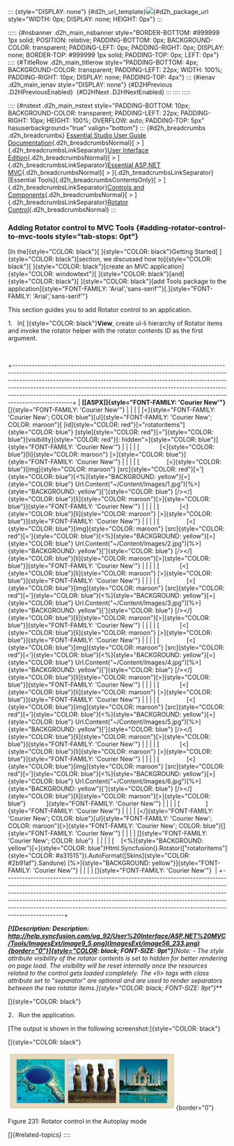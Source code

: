 ::: {style="DISPLAY: none"}
[](ms-xhelp:///?Id=d2h_url_template){#d2h_url_template}![](!package_url!){#d2h_package_url style="WIDTH: 0px; DISPLAY: none; HEIGHT: 0px"}
:::

::::: {#nsbanner .d2h_main_nsbanner style="BORDER-BOTTOM: #999999 1px solid; POSITION: relative; PADDING-BOTTOM: 0px; BACKGROUND-COLOR: transparent; PADDING-LEFT: 0px; PADDING-RIGHT: 0px; DISPLAY: none; BORDER-TOP: #999999 1px solid; PADDING-TOP: 0px; LEFT: 0px"}
:::: {#TitleRow .d2h_main_titlerow style="PADDING-BOTTOM: 4px; BACKGROUND-COLOR: transparent; PADDING-LEFT: 22px; WIDTH: 100%; PADDING-RIGHT: 10px; DISPLAY: none; PADDING-TOP: 4px"}
::: {#ienav .d2h_main_ienav style="DISPLAY: none"}
[](ms-xhelp:///?Id=3b88a186-d38d-4869-9af5-d620bd52c3eb){#D2HPrevious .D2HPreviousEnabled}  [](ms-xhelp:///?Id=64458498-3f1a-4a8b-941f-01692abe8368){#D2HNext .D2HNextEnabled}
:::
::::
:::::

:::: {#nstext .d2h_main_nstext style="PADDING-BOTTOM: 10px; BACKGROUND-COLOR: transparent; PADDING-LEFT: 22px; PADDING-RIGHT: 10px; HEIGHT: 100%; OVERFLOW: auto; PADDING-TOP: 5px" hasuserbackground="true" valign="bottom"}
::: {#d2h_breadcrumbs .d2h_breadcrumbs}
[Essential Studio User Guide Documentation](ms-xhelp:///?Id=12457748-09e3-4d74-a240-8e049cedf030){.d2h_breadcrumbsNormal}[ \> ]{.d2h_breadcrumbsLinkSeparator}[User Interface Edition](ms-xhelp:///?Id=c29296b7-531c-413b-a0ec-488ca1f7f669){.d2h_breadcrumbsNormal}[ \> ]{.d2h_breadcrumbsLinkSeparator}[Essential ASP.NET MVC](ms-xhelp:///?Id=4b14e7d1-65c4-4f67-b1aa-2c37709905a5){.d2h_breadcrumbsNormal}[ \> ]{.d2h_breadcrumbsLinkSeparator}[Essential Tools]{.d2h_breadcrumbsContentsOnly}[ \> ]{.d2h_breadcrumbsLinkSeparator}[Controls and Components](ms-xhelp:///?Id=f0af2fff-6f00-4ca4-85a6-54e41ac5dc96){.d2h_breadcrumbsNormal}[ \> ]{.d2h_breadcrumbsLinkSeparator}[Rotator Control](ms-xhelp:///?Id=b69813ba-6bea-49a4-9aca-e67b01ab394a){.d2h_breadcrumbsNormal}
:::

### Adding Rotator control to MVC Tools {#adding-rotator-control-to-mvc-tools style="tab-stops: 0pt"}

[In the]{style="COLOR: black"}[ ]{style="COLOR: black"}Getting Started[ ]{style="COLOR: black"}[section, we discussed how to]{style="COLOR: black"}[ ]{style="COLOR: black"}[create an MVC application]{style="COLOR: windowtext"}[ ]{style="COLOR: black"}[and]{style="COLOR: black"}[ ]{style="COLOR: black"}[add Tools package to the application]{style="FONT-FAMILY: 'Arial','sans-serif'"}[.]{style="FONT-FAMILY: 'Arial','sans-serif'"}

This section guides you to add Rotator control to an application.

1.   In[ ]{style="COLOR: black"}**View**, create ul-li hierarchy of Rotator items and invoke the rotator helper with the rotator contents ID as the first argument.

 

+---------------------------------------------------------------------------------------------------------------------------------------------------------------------------------------------------------------------------------------------------------------------------------------------------------------------------------------------------------------------------------------------------------------------------+
| **[\[ASPX\]]{style="FONT-FAMILY: 'Courier New'"}**[]{style="FONT-FAMILY: 'Courier New'"}                                                                                                                                                                                                                                                                                                                                  |
|                                                                                                                                                                                                                                                                                                                                                                                                                           |
| [\<]{style="FONT-FAMILY: 'Courier New'; COLOR: blue"}[ul]{style="FONT-FAMILY: 'Courier New'; COLOR: maroon"}[ [id]{style="COLOR: red"}[=\"rotatoritems\"]{style="COLOR: blue"} [style]{style="COLOR: red"}[=\"]{style="COLOR: blue"}[visibility]{style="COLOR: red"}[: hidden\"\>]{style="COLOR: blue"}]{style="FONT-FAMILY: 'Courier New'"}                                                                              |
|                                                                                                                                                                                                                                                                                                                                                                                                                           |
| [            [\<]{style="COLOR: blue"}[li]{style="COLOR: maroon"} [\>]{style="COLOR: blue"}]{style="FONT-FAMILY: 'Courier New'"}                                                                                                                                                                                                                                                                                          |
|                                                                                                                                                                                                                                                                                                                                                                                                                           |
| [                [\<]{style="COLOR: blue"}[img]{style="COLOR: maroon"} [src]{style="COLOR: red"}[=\']{style="COLOR: blue"}[\<%]{style="BACKGROUND: yellow"}[=]{style="COLOR: blue"} Url.Content(\"\~/Content/Images/1.jpg\")[%\>]{style="BACKGROUND: yellow"}[\']{style="COLOR: blue"} [/\>\</]{style="COLOR: blue"}[li]{style="COLOR: maroon"}[\>]{style="COLOR: blue"}]{style="FONT-FAMILY: 'Courier New'"}             |
|                                                                                                                                                                                                                                                                                                                                                                                                                           |
| [            [\<]{style="COLOR: blue"}[li]{style="COLOR: maroon"} [\>]{style="COLOR: blue"}]{style="FONT-FAMILY: 'Courier New'"}                                                                                                                                                                                                                                                                                          |
|                                                                                                                                                                                                                                                                                                                                                                                                                           |
| [                [\<]{style="COLOR: blue"}[img]{style="COLOR: maroon"} [src]{style="COLOR: red"}[=\']{style="COLOR: blue"}[\<%]{style="BACKGROUND: yellow"}[=]{style="COLOR: blue"} Url.Content(\"\~/Content/Images/2.jpg\")[%\>]{style="BACKGROUND: yellow"}[\']{style="COLOR: blue"} [/\>\</]{style="COLOR: blue"}[li]{style="COLOR: maroon"}[\>]{style="COLOR: blue"}]{style="FONT-FAMILY: 'Courier New'"}             |
|                                                                                                                                                                                                                                                                                                                                                                                                                           |
| [            [\<]{style="COLOR: blue"}[li]{style="COLOR: maroon"} [\>]{style="COLOR: blue"}]{style="FONT-FAMILY: 'Courier New'"}                                                                                                                                                                                                                                                                                          |
|                                                                                                                                                                                                                                                                                                                                                                                                                           |
| [                [\<]{style="COLOR: blue"}[img]{style="COLOR: maroon"} [src]{style="COLOR: red"}[=\']{style="COLOR: blue"}[\<%]{style="BACKGROUND: yellow"}[=]{style="COLOR: blue"} Url.Content(\"\~/Content/Images/3.jpg\")[%\>]{style="BACKGROUND: yellow"}[\']{style="COLOR: blue"} [/\>\</]{style="COLOR: blue"}[li]{style="COLOR: maroon"}[\>]{style="COLOR: blue"}]{style="FONT-FAMILY: 'Courier New'"}             |
|                                                                                                                                                                                                                                                                                                                                                                                                                           |
| [            [\<]{style="COLOR: blue"}[li]{style="COLOR: maroon"} [\>]{style="COLOR: blue"}]{style="FONT-FAMILY: 'Courier New'"}                                                                                                                                                                                                                                                                                          |
|                                                                                                                                                                                                                                                                                                                                                                                                                           |
| [                [\<]{style="COLOR: blue"}[img]{style="COLOR: maroon"} [src]{style="COLOR: red"}[=\']{style="COLOR: blue"}[\<%]{style="BACKGROUND: yellow"}[=]{style="COLOR: blue"} Url.Content(\"\~/Content/Images/4.jpg\")[%\>]{style="BACKGROUND: yellow"}[\']{style="COLOR: blue"} [/\>\</]{style="COLOR: blue"}[li]{style="COLOR: maroon"}[\>]{style="COLOR: blue"}]{style="FONT-FAMILY: 'Courier New'"}             |
|                                                                                                                                                                                                                                                                                                                                                                                                                           |
| [            [\<]{style="COLOR: blue"}[li]{style="COLOR: maroon"} [\>]{style="COLOR: blue"}]{style="FONT-FAMILY: 'Courier New'"}                                                                                                                                                                                                                                                                                          |
|                                                                                                                                                                                                                                                                                                                                                                                                                           |
| [                [\<]{style="COLOR: blue"}[img]{style="COLOR: maroon"} [src]{style="COLOR: red"}[=\']{style="COLOR: blue"}[\<%]{style="BACKGROUND: yellow"}[=]{style="COLOR: blue"} Url.Content(\"\~/Content/Images/5.jpg\")[%\>]{style="BACKGROUND: yellow"}[\']{style="COLOR: blue"} [/\>\</]{style="COLOR: blue"}[li]{style="COLOR: maroon"}[\>]{style="COLOR: blue"}]{style="FONT-FAMILY: 'Courier New'"}             |
|                                                                                                                                                                                                                                                                                                                                                                                                                           |
| [            [\<]{style="COLOR: blue"}[li]{style="COLOR: maroon"} [\>]{style="COLOR: blue"}]{style="FONT-FAMILY: 'Courier New'"}                                                                                                                                                                                                                                                                                          |
|                                                                                                                                                                                                                                                                                                                                                                                                                           |
| [                [\<]{style="COLOR: blue"}[img]{style="COLOR: maroon"} [src]{style="COLOR: red"}[=\']{style="COLOR: blue"}[\<%]{style="BACKGROUND: yellow"}[=]{style="COLOR: blue"} Url.Content(\"\~/Content/Images/6.jpg\")[%\>]{style="BACKGROUND: yellow"}[\']{style="COLOR: blue"} [/\>\</]{style="COLOR: blue"}[li]{style="COLOR: maroon"}[\>]{style="COLOR: blue"}            ]{style="FONT-FAMILY: 'Courier New'"} |
|                                                                                                                                                                                                                                                                                                                                                                                                                           |
| [               ]{style="FONT-FAMILY: 'Courier New'"}                                                                                                                                                                                                                                                                                                                                                                     |
|                                                                                                                                                                                                                                                                                                                                                                                                                           |
| [\</]{style="FONT-FAMILY: 'Courier New'; COLOR: blue"}[ul]{style="FONT-FAMILY: 'Courier New'; COLOR: maroon"}[\>]{style="FONT-FAMILY: 'Courier New'; COLOR: blue"}[]{style="FONT-FAMILY: 'Courier New'"}                                                                                                                                                                                                                  |
|                                                                                                                                                                                                                                                                                                                                                                                                                           |
| []{style="FONT-FAMILY: 'Courier New'; COLOR: blue"}                                                                                                                                                                                                                                                                                                                                                                       |
|                                                                                                                                                                                                                                                                                                                                                                                                                           |
| [    [\<%]{style="BACKGROUND: yellow"}[=]{style="COLOR: blue"}Html.Syncfusion().Rotator([\"rotatoritems\"]{style="COLOR: #a31515"}).AutoFormat([Skins]{style="COLOR: #2b91af"}.Sandune) [%\>]{style="BACKGROUND: yellow"}]{style="FONT-FAMILY: 'Courier New'"}                                                                                                                                                            |
|                                                                                                                                                                                                                                                                                                                                                                                                                           |
| []{style="FONT-FAMILY: 'Courier New'"}                                                                                                                                                                                                                                                                                                                                                                                    |
+---------------------------------------------------------------------------------------------------------------------------------------------------------------------------------------------------------------------------------------------------------------------------------------------------------------------------------------------------------------------------------------------------------------------------+

***[![Description: Description: http://help.syncfusion.com/ug_92/User%20Interface/ASP.NET%20MVC/Tools/ImagesExt/image9_5.png](ImagesExt/image56_233.png){border="0"}]{style="COLOR: black; FONT-SIZE: 9pt"}**[Note: - The style attribute visibility of the rotator contents is set to hidden for better rendering on page load. The visibility will be reset internally once the resources related to the control gets loaded completely. The \<li\> tags with class attribute set to "separator" are optional and are used to render separators between the two rotator items.]{style="COLOR: black; FONT-SIZE: 9pt"}***

[]{style="COLOR: black"} 

2.   Run the application.

[The output is shown in the following screenshot:]{style="COLOR: black"}

[]{style="COLOR: black"} 

![](ImagesExt/image56_234.png){border="0"}

Figure 231: Rotator control in the Autoplay mode

[]{#related-topics}
::::
